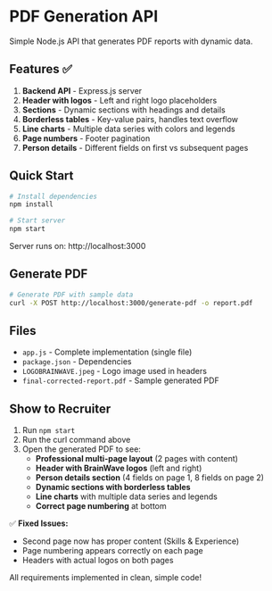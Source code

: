 # PDF Generation API

Simple Node.js API that generates PDF reports with dynamic data.

## Features ✅

1. **Backend API** - Express.js server
2. **Header with logos** - Left and right logo placeholders  
3. **Sections** - Dynamic sections with headings and details
4. **Borderless tables** - Key-value pairs, handles text overflow
5. **Line charts** - Multiple data series with colors and legends
6. **Page numbers** - Footer pagination
7. **Person details** - Different fields on first vs subsequent pages

## Quick Start

```bash
# Install dependencies
npm install

# Start server
npm start
```

Server runs on: http://localhost:3000

## Generate PDF

```bash
# Generate PDF with sample data
curl -X POST http://localhost:3000/generate-pdf -o report.pdf
```

## Files

- `app.js` - Complete implementation (single file)
- `package.json` - Dependencies  
- `LOGOBRAINWAVE.jpeg` - Logo image used in headers
- `final-corrected-report.pdf` - Sample generated PDF

## Show to Recruiter

1. Run `npm start` 
2. Run the curl command above
3. Open the generated PDF to see:
   - **Professional multi-page layout** (2 pages with content)
   - **Header with BrainWave logos** (left and right)
   - **Person details section** (4 fields on page 1, 8 fields on page 2)
   - **Dynamic sections with borderless tables**
   - **Line charts** with multiple data series and legends
   - **Correct page numbering** at bottom

✅ **Fixed Issues:**
- Second page now has proper content (Skills & Experience)
- Page numbering appears correctly on each page
- Headers with actual logos on both pages

All requirements implemented in clean, simple code! 
